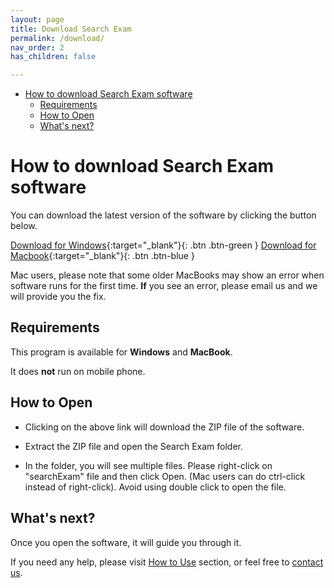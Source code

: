 ```yaml
---
layout: page
title: Download Search Exam
permalink: /download/
nav_order: 2
has_children: false

---
```

- [How to download Search Exam software](#how-to-download-search-exam-software)
  - [Requirements](#requirements)
  - [How to Open](#how-to-open)
  - [What's next?](#whats-next)

# How to download Search Exam software

You can download the latest version of the software by clicking the button below.


[Download for Windows](https://www.dropbox.com/s/ksg89t2te050bik/searchExam_Windows.zip?dl=1){:target="_blank"}{: .btn .btn-green }
[Download for Macbook](https://www.dropbox.com/s/xme2sjsch7bzj1l/searchExam_MacBook.zip?dl=1){:target="_blank"}{: .btn .btn-blue }

<!-- For Windows, please [**click here**](https://www.dropbox.com/s/tkxx4t7tyrfj7m3/searchExam_Windows.zip?dl=1){:target="_blank"} to download the latest version.

For MacBook, please [**click here**](https://www.dropbox.com/s/eytjfvxkpm5od7h/searchExam_MacBook.zip?dl=1){:target="_blank"} to download the latest version. -->

Mac users, please note that some older MacBooks may show an error when software runs for the first time. **If** you see an error, please email us and we will provide you the fix.
<!-- Please [**click here**](https://drive.google.com/uc?export=download&id=1GUu9abDSaOvm8OZMyDi0Nd0rEXoaB9TB){:target="_blank"} to download the latest version. -->

## Requirements
This program is available for **Windows** and **MacBook**. 

It does **not** run on mobile phone.

## How to Open

- Clicking on the above link will download the ZIP file of the software.

- Extract the ZIP file and open the Search Exam folder.

- In the folder, you will see multiple files. Please right-click on "searchExam" file and then click Open. (Mac users can do ctrl-click instead of right-click). Avoid using double click to open the file.

## What's next?

Once you open the software, it will guide you through it. 

If you need any help, please visit [How to Use](../tutorial) section, or feel free to [contact us](../contact/).